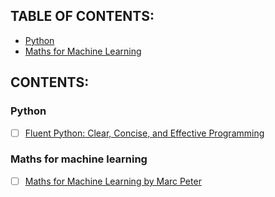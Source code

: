 ## TABLE OF CONTENTS:
 - [Python](#python)
 - [Maths for Machine Learning](#maths-for-machine-learning)

## CONTENTS:
### Python
- [ ] [Fluent Python: Clear, Concise, and Effective Programming](https://www.goodreads.com/book/show/22800567-fluent-python)

### Maths for machine learning

- [ ] [Maths for Machine Learning by Marc Peter](https://mml-book.github.io/book/mml-book.pdf)
